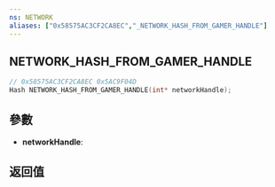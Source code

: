 ```yaml
---
ns: NETWORK
aliases: ["0x58575AC3CF2CA8EC","_NETWORK_HASH_FROM_GAMER_HANDLE"]
---
```

## NETWORK_HASH_FROM_GAMER_HANDLE

```c
// 0x58575AC3CF2CA8EC 0x5AC9F04D
Hash NETWORK_HASH_FROM_GAMER_HANDLE(int* networkHandle);
```


## 參數
* **networkHandle**: 

## 返回值
